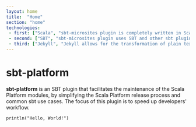 ```yaml
---
layout: home
title:  "Home"
section: "home"
technologies:
 - first: ["Scala", "sbt-microsites plugin is completely written in Scala"]
 - second: ["SBT", "sbt-microsites plugin uses SBT and other sbt plugins to generate microsites easily"]
 - third: ["Jekyll", "Jekyll allows for the transformation of plain text into static websites and blogs."]
---
```


# sbt-platform

**sbt-platform** is an SBT plugin that facilitates the maintenance of the Scala Platform modules,
by simplifying the Scala Platform release process and common sbt
use cases. The focus of this plugin is to speed up developers' workflow.

```tut
println("Hello, World!")
```